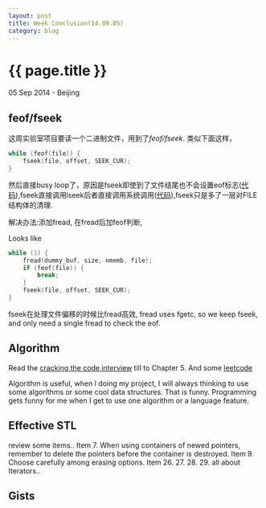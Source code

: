 ```yaml
---
layout: post
title: Week Conclusion(14.09.05)
category: blog
---
```


{{ page.title }}
================

<p class="meta">05 Sep 2014 - Beijing</p>

feof/fseek
---
这周实验室项目要读一个二进制文件，用到了*feof/fseek*.
类似下面这样，
```C++
while (feof(file)) {
    fseek(file, offset, SEEK_CUR);
}
```
然后直接busy loop了，原因是fseek即使到了文件结尾也不会设置eof标志([代码](https://github.com/liuluheng/How-to-Make-a-Computer-Operating-System/blob/master/src/sdk/src/libc/src/stdio/fseek.c#L12)),fseek直接调用lseek后者直接调用系统调用([代码](https://github.com/liuluheng/How-to-Make-a-Computer-Operating-System/blob/master/src/sdk/src/libc/src/unistd/lseek.c#L13)),fseek只是多了一层对FILE结构体的清理.


解决办法:添加fread, 在fread后加feof判断,

Looks like
```C++
while (1) {
    fread(dummy_buf, size, nmemb, file);
    if (feof(file)) {
        break;
    }
    fseek(file, offset, SEEK_CUR);
}
```
fseek在处理文件偏移的时候比fread高效, fread uses fgetc, so we keep fseek, and only need a single fread to check the eof.


Algorithm
---
Read the [cracking the code interview](http://hawstein.com/posts/ctci-solutions-contents.html) till to Chapter 5.
And some [leetcode](https://github.com/liuluheng/leetcode/tree/master/C%2B%2B)

Algorithm is useful, when I doing my project, I will always thinking to use some algorithms or some cool data structures. That is funny.
Programming gets funny for me when I get to use one algorithm or a language feature.

Effective STL
---
review some items..
Item 7. When using containers of newed pointers, remember to delete the pointers before the container is destroyed.
Item 9. Choose carefully among erasing options.
Item 26. 27. 28. 29. all about Iterators..

Gists
---
<script src="https://gist.github.com/liuluheng/cc8b14ef3cb53d7b94ea.js"></script>
<script src="https://gist.github.com/sing1ee/727ccecc0f512d672ad1.js"></script>
<script src="https://gist.github.com/liuluheng/4db9fc0a7ee58ddbeb54.js"></script>
